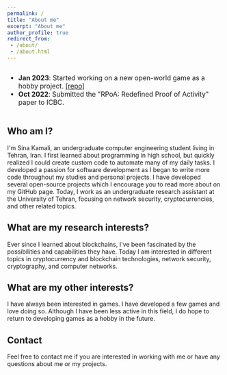 ```yaml
---
permalink: /
title: "About me"
excerpt: "About me"
author_profile: true
redirect_from: 
 - /about/
 - /about.html
---
```


<font size="3">
<div style="overflow-y: auto; max-height: 300px; padding-right: 10px; font-size: 15.5px;">
<ul>
    <li>
		<b>Jan 2023</b>: Started working on a new open-world game as a hobby project. <a href="https://github.com/kamali-sina/bullet-time">[repo]</a>
	</li>
	<li>
		<b>Oct 2022</b>: Submitted the "RPoA: Redefined Proof of Activity" paper to ICBC.
	</li>
</ul>
</div>
</font>



## Who am I?

I'm Sina Kamali, an undergraduate computer engineering student living in Tehran, Iran. I first learned about programming in high school, but quickly realized I could create custom code to automate many of my daily tasks. I developed a passion for software development as I began to write more code throughout my studies and personal projects. I have developed several open-source projects which I encourage you to read more about on my GitHub page. Today, I work as an undergraduate research assistant at the University of Tehran, focusing on network security, cryptocurrencies, and other related topics.

## What are my research interests?

Ever since I learned about blockchains, I've been fascinated by the possibilities and capabilities they have. Today I am interested in different topics in cryptocurrency and blockchain technologies, network security, cryptography, and computer networks.

## What are my other interests?

I have always been interested in games. I have developed a few games and love doing so. Although I have been less active in this field, I do hope to return to developing games as a hobby in the future.

## Contact

Feel free to contact me if you are interested in working with me or have any questions about me or my projects.
